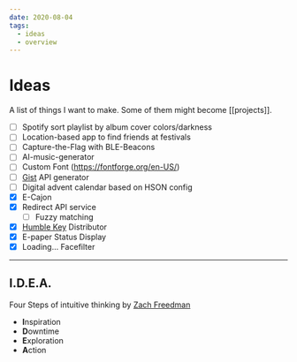 ```yaml
---
date: 2020-08-04
tags:
  - ideas
  - overview
---
```


# Ideas
A list of things I want to make. Some of them might become [[projects]].

- [ ] Spotify sort playlist by album cover colors/darkness
- [ ] Location-based app to find friends at festivals
- [ ] Capture-the-Flag with BLE-Beacons
- [ ] AI-music-generator
- [ ] Custom Font (https://fontforge.org/en-US/)
- [ ] [Gist](https://developer.github.com/v3/gists/) API generator
- [ ] Digital advent calendar based on HSON config
- [x] E-Cajon
- [x] Redirect API service
	- [ ] Fuzzy matching 	
- [x] [Humble Key](https://www.humblebundle.com/home/keys) Distributor
- [x] E-paper Status Display
- [x] Loading... Facefilter

___

## I.D.E.A.
Four Steps of intuitive thinking by [Zach Freedman](https://youtu.be/6r8-o2WpoCA?t=655)

- **I**nspiration
- **D**owntime
- **E**xploration
- **A**ction
